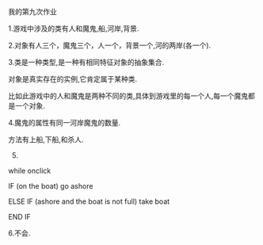 我的第九次作业


1.游戏中涉及的类有人和魔鬼,船,河岸,背景.

2.对象有人三个，魔鬼三个，人一个，背景一个,河的两岸(各一个).

3.类是一种类型,是一种有相同特征对象的抽象集合.

对象是真实存在的实例,它肯定属于某种类.

比如此游戏中的人和魔鬼是两种不同的类,具体到游戏里的每一个人,每一个魔鬼都是一个对象.


4.魔鬼的属性有同一河岸魔鬼的数量.

方法有上船,下船,和杀人.

5.

while onclick

IF (on the boat)    go ashore


ELSE  IF (ashore and the boat is not full) take boat

END IF


6.不会.


